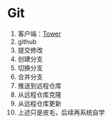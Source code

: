 # Git

1. 客户端：[Tower](https://www.git-tower.com/)
2. github
3. 提交修改
4. 创建分支
5. 切换分支
6. 合并分支
7. 推送到远程仓库
8. 从远程仓库克隆
9. 从远程仓库更新
10. 上述只是皮毛，后续再系统自学



